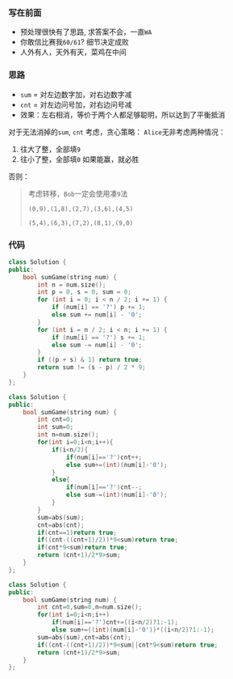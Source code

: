 ### 写在前面
- 预处理很快有了思路, 求答案不会，一直`WA`
- 你敢信比赛我`60/61`? 细节决定成败
- 人外有人，天外有天，菜鸡在中间
### 思路
- `sum` = 对左边数字加，对右边数字减
- `cnt` = 对左边问号加，对右边问号减
- 效果：左右相消，等价于两个人都足够聪明，所以达到了平衡抵消

对于无法消掉的`sum`, `cnt`
考虑，贪心策略：
`Alice`无非考虑两种情况：
1. 往大了整，全部填`9`
2. 往小了整，全部填`0`
如果能赢，就必胜

否则：

>考虑转移，`Bob`一定会使用凑`9`法
>
>`(0,9),(1,8),(2,7),(3,6),(4,5)`
>
>`(5,4),(6,3),(7,2),(8,1),(9,0)`


### 代码
```cpp [1-大神版]
class Solution {
public:
    bool sumGame(string num) {
        int n = num.size();
        int p = 0, s = 0, sum = 0;
        for (int i = 0; i < n / 2; i += 1) {
            if (num[i] == '?') p += 1;
            else sum += num[i] - '0';
        }
        for (int i = n / 2; i < n; i += 1) {
            if (num[i] == '?') s += 1;
            else sum -= num[i] - '0';
        }
        if ((p + s) & 1) return true;
        return sum != (s - p) / 2 * 9;
    }
};
```
```cpp [1-菜鸡版]
class Solution {
public:
    bool sumGame(string num) {
        int cnt=0;
        int sum=0;
        int n=num.size();
        for(int i=0;i<n;i++){
            if(i<n/2){
                if(num[i]=='?')cnt++;
                else sum+=(int)(num[i]-'0');
            }
            else{
                if(num[i]=='?')cnt--;
                else sum-=(int)(num[i]-'0');
            }
        }
        sum=abs(sum);
        cnt=abs(cnt);
        if(cnt==1)return true;
        if((cnt-((cnt+1)/2))*9<sum)return true;
        if(cnt*9<sum)return true;
        return (cnt+1)/2*9>sum;
    }
};
```
```cpp [1-整理版]
class Solution {
public:
    bool sumGame(string num) {
        int cnt=0,sum=0,n=num.size();
        for(int i=0;i<n;i++)
            if(num[i]=='?')cnt+=((i<n/2)?1:-1);
            else sum+=((int)(num[i]-'0'))*((i<n/2)?1:-1);        
        sum=abs(sum),cnt=abs(cnt);
        if((cnt-((cnt+1)/2))*9<sum||cnt*9<sum)return true;
        return (cnt+1)/2*9>sum;
    }
};
```
